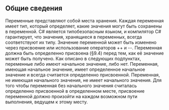 ## Общие сведения
Переменные представляют собой места хранения. Каждая переменная имеет тип, который определяет, какие значения могут быть сохранены в переменной. C# является типобезопасным языком, и компилятор C# гарантирует, что значения, хранящиеся в переменных, всегда соответствуют их типу. Значение переменной может быть изменено через присвоение или использование операторов ++ и --.
Переменная должна быть определенно присвоена (§9.4) перед тем, как её значение может быть получено.
Как описано в следующих подпунктах, переменные либо имеют начальное значение, либо нет. Переменная, имеющая начальное значение, имеет определенное начальное значение и всегда считается определенно присвоенной. Переменная, не имеющая начального значения, не имеет начального значения. Для того чтобы переменная без начального значения считалась определенно присвоенной в определенном месте, присвоение переменной должно произойти на каждом возможном пути выполнения, ведущем к этому месту.
